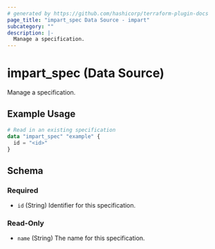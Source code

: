 ```yaml
---
# generated by https://github.com/hashicorp/terraform-plugin-docs
page_title: "impart_spec Data Source - impart"
subcategory: ""
description: |-
  Manage a specification.
---
```


# impart_spec (Data Source)

Manage a specification.

## Example Usage

```terraform
# Read in an existing specification
data "impart_spec" "example" {
  id = "<id>"
}
```

<!-- schema generated by tfplugindocs -->
## Schema

### Required

- `id` (String) Identifier for this specification.

### Read-Only

- `name` (String) The name for this specification.

